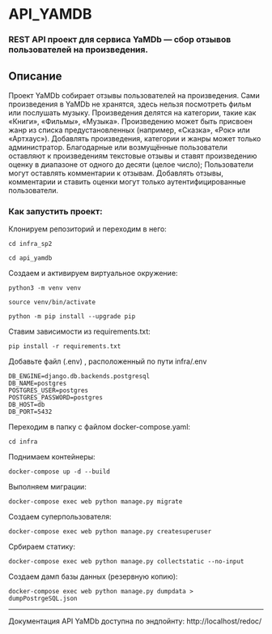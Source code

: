# API_YAMDB

### REST API проект для сервиса YaMDb — сбор отзывов пользователей на произведения.

## Описание
Проект YaMDb собирает отзывы пользователей на произведения. Сами произведения в YaMDb не хранятся, здесь нельзя посмотреть фильм или послушать музыку. Произведения делятся на категории, такие как «Книги», «Фильмы», «Музыка». Произведению может быть присвоен жанр из списка предустановленных (например, «Сказка», «Рок» или «Артхаус»). Добавлять произведения, категории и жанры может только администратор. Благодарные или возмущённые пользователи оставляют к произведениям текстовые отзывы и ставят произведению оценку в диапазоне от одного до десяти (целое число); Пользователи могут оставлять комментарии к отзывам. Добавлять отзывы, комментарии и ставить оценки могут только аутентифицированные пользователи.

### Как запустить проект:
Клонируем репозиторий и переходим в него:
~~~
cd infra_sp2

cd api_yamdb
~~~

Создаем и активируем виртуальное окружение:
~~~
python3 -m venv venv

source venv/bin/activate 

python -m pip install --upgrade pip
~~~

Ставим зависимости из requirements.txt:
~~~
pip install -r requirements.txt
~~~

Добавьте файл (.env) , расположенный по пути infra/.env
~~~
DB_ENGINE=django.db.backends.postgresql
DB_NAME=postgres
POSTGRES_USER=postgres
POSTGRES_PASSWORD=postgres
DB_HOST=db
DB_PORT=5432
~~~

Переходим в папку с файлом docker-compose.yaml:
~~~
cd infra
~~~

Поднимаем контейнеры:
~~~
docker-compose up -d --build
~~~

Выполняем миграции:
~~~
docker-compose exec web python manage.py migrate
~~~

Создаем суперпользователя:
~~~
docker-compose exec web python manage.py createsuperuser
~~~

Србираем статику:
~~~
docker-compose exec web python manage.py collectstatic --no-input
~~~

Создаем дамп базы данных (резервную копию):
~~~
docker-compose exec web python manage.py dumpdata > dumpPostrgeSQL.json
~~~

---
Документация API YaMDb доступна по эндпойнту: http://localhost/redoc/

